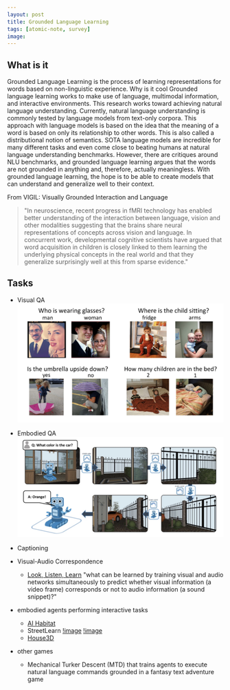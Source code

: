 ```yaml
---
layout: post
title: Grounded Language Learning
tags: [atomic-note, survey]
image:
---
```


<!--end_excerpt-->
## What is it
Grounded Language Learning is the process of learning representations for words based on non-linguistic experience.
Why is it cool
Grounded language learning works to make use of language, multimodal information, and interactive environments. This research works toward achieving natural language understanding. Currently, natural language understanding is commonly tested by language models from text-only corpora. This approach with language models is based on the idea that the meaning of a word is based on only its relationship to other words. This is also called a distributional notion of semantics. SOTA language models are incredible for many different tasks and even come close to beating humans at natural language understanding benchmarks. However, there are critiques around NLU benchmarks, and grounded language learning argues that the words are not grounded in anything and, therefore, actually meaningless. With grounded language learning, the hope is to be able to create models that can understand and generalize well to their context.

From VIGIL: Visually Grounded Interaction and Language
> "In neuroscience, recent progress in fMRI technology has enabled better understanding of the interaction between language, vision and other modalities suggesting that the brains share neural representations of concepts across vision and language.
In concurrent work, developmental cognitive scientists have argued that word acquisition in children is closely linked to them learning the underlying physical concepts in the real world and that they generalize surprisingly well at this from sparse evidence."

## Tasks
- Visual QA
![image](/images/posts/visual_qa.png)

- Embodied QA
![image](/images/posts/embodied_qa.png)

- Captioning

- Visual-Audio Correspondence
    - [Look, Listen, Learn]("https://arxiv.org/abs/1705.08168") "what can be learned by training visual and audio networks simultaneously to predict whether visual information (a video frame) corresponds or not to audio information (a sound snippet)?"
- embodied agents performing interactive tasks
    - [AI Habitat](https://aihabitat.org/)
    - StreetLearn
    [!image](/images/posts/street_learn.png)
    [!image](/images/posts/street_learn2.png)
    - [House3D](https://github.com/facebookresearch/House3D)
- other games
    - Mechanical Turker Descent (MTD) that trains agents to execute natural language commands grounded in a fantasy text adventure game
